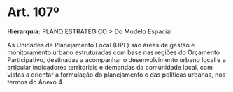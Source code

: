 # Art. 107º

**Hierarquia:** PLANO ESTRATÉGICO > Do Modelo Espacial

As Unidades de Planejamento Local (UPL) são áreas de gestão e monitoramento urbano estruturadas com base nas regiões do Orçamento Participativo, destinadas a acompanhar o desenvolvimento urbano local e a articular indicadores territoriais e demandas da comunidade local, com vistas a orientar a formulação do planejamento e das políticas urbanas, nos termos do Anexo 4.






